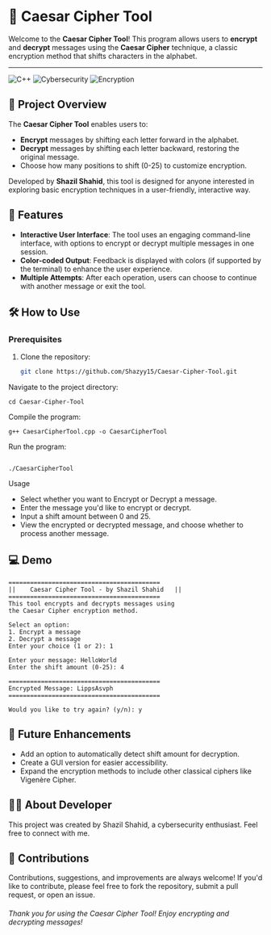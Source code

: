 # 🔐 Caesar Cipher Tool

Welcome to the **Caesar Cipher Tool**! This program allows users to **encrypt** and **decrypt** messages using the **Caesar Cipher** technique, a classic encryption method that shifts characters in the alphabet. 

---

![C++](https://img.shields.io/badge/Language-C++-blue.svg)
![Cybersecurity](https://img.shields.io/badge/Topic-Cybersecurity-green.svg)
![Encryption](https://img.shields.io/badge/Encryption-Caesar%20Cipher-lightgrey.svg)


## 📜 Project Overview

The **Caesar Cipher Tool** enables users to:
- **Encrypt** messages by shifting each letter forward in the alphabet.
- **Decrypt** messages by shifting each letter backward, restoring the original message.
- Choose how many positions to shift (0-25) to customize encryption.

Developed by **Shazil Shahid**, this tool is designed for anyone interested in exploring basic encryption techniques in a user-friendly, interactive way.

## 🚀 Features

- **Interactive User Interface**: The tool uses an engaging command-line interface, with options to encrypt or decrypt multiple messages in one session.
- **Color-coded Output**: Feedback is displayed with colors (if supported by the terminal) to enhance the user experience.
- **Multiple Attempts**: After each operation, users can choose to continue with another message or exit the tool.
  
## 🛠️ How to Use

### Prerequisites

1. Clone the repository:
   ```bash
   git clone https://github.com/Shazyy15/Caesar-Cipher-Tool.git
    ```
Navigate to the project directory:

 ```
cd Caesar-Cipher-Tool
 ```
Compile the program:

 ```
g++ CaesarCipherTool.cpp -o CaesarCipherTool
 ```
Run the program:
 ```

./CaesarCipherTool
 ```
Usage
- Select whether you want to Encrypt or Decrypt a message.
- Enter the message you'd like to encrypt or decrypt.
- Input a shift amount between 0 and 25.
- View the encrypted or decrypted message, and choose whether to process another message.
## 💻 Demo
 ```
==========================================
||    Caesar Cipher Tool - by Shazil Shahid   ||
==========================================
 This tool encrypts and decrypts messages using
 the Caesar Cipher encryption method.

Select an option:
1. Encrypt a message
2. Decrypt a message
Enter your choice (1 or 2): 1

Enter your message: HelloWorld
Enter the shift amount (0-25): 4

==========================================
Encrypted Message: LippsAsvph
==========================================

Would you like to try again? (y/n): y
 ```
## 🌟 Future Enhancements
- Add an option to automatically detect shift amount for decryption.
- Create a GUI version for easier accessibility.
- Expand the encryption methods to include other classical ciphers like Vigenère Cipher.
## 👨‍💻 About Developer
This project was created by Shazil Shahid, a cybersecurity enthusiast. Feel free to connect with me.

## 🤝 Contributions
Contributions, suggestions, and improvements are always welcome! If you'd like to contribute, please feel free to fork the repository, submit a pull request, or open an issue.

###### Thank you for using the Caesar Cipher Tool! Enjoy encrypting and decrypting messages!


